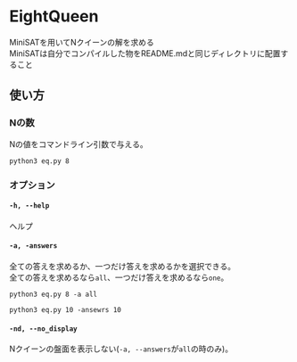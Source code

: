 # EightQueen  
MiniSATを用いてNクイーンの解を求める  
MiniSATは自分でコンパイルした物をREADME.mdと同じディレクトリに配置すること  

## 使い方  
### Nの数  
Nの値をコマンドライン引数で与える。  
```
python3 eq.py 8
```

### オプション  
#### `-h, --help`
ヘルプ

#### `-a, -answers`
全ての答えを求めるか、一つだけ答えを求めるかを選択できる。  
全ての答えを求めるなら`all`、一つだけ答えを求めるなら`one`。  
```
python3 eq.py 8 -a all
```
```
python3 eq.py 10 -ansewrs 10
```

#### `-nd, --no_display`
Nクイーンの盤面を表示しない(`-a, --answers`が`all`の時のみ)。  
